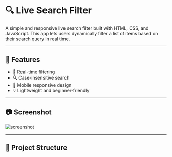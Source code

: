 # 🔍 Live Search Filter

A simple and responsive live search filter built with HTML, CSS, and JavaScript. This app lets users dynamically filter a list of items based on their search query in real time.

---

## 🚀 Features

- 🔄 Real-time filtering
- 🔍 Case-insensitive search
- 📱 Mobile responsive design
- 💡 Lightweight and beginner-friendly

---

## 📷 Screenshot

![screenshot](screenshot.png)

---

## 📁 Project Structure


